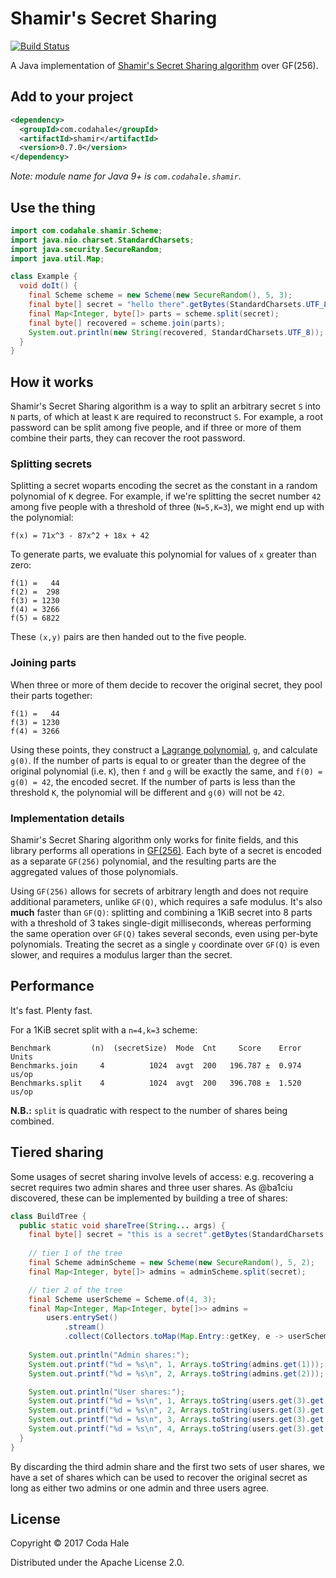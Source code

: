 # Shamir's Secret Sharing

[![Build Status](https://secure.travis-ci.org/codahale/shamir.svg)](http://travis-ci.org/codahale/shamir)

A Java implementation of [Shamir's Secret Sharing
algorithm](http://en.wikipedia.org/wiki/Shamir's_Secret_Sharing) over GF(256).

## Add to your project

```xml
<dependency>
  <groupId>com.codahale</groupId>
  <artifactId>shamir</artifactId>
  <version>0.7.0</version>
</dependency>
```

*Note: module name for Java 9+ is `com.codahale.shamir`.*

## Use the thing

```java
import com.codahale.shamir.Scheme;
import java.nio.charset.StandardCharsets;
import java.security.SecureRandom;
import java.util.Map;

class Example {
  void doIt() {
    final Scheme scheme = new Scheme(new SecureRandom(), 5, 3);
    final byte[] secret = "hello there".getBytes(StandardCharsets.UTF_8);
    final Map<Integer, byte[]> parts = scheme.split(secret);
    final byte[] recovered = scheme.join(parts);
    System.out.println(new String(recovered, StandardCharsets.UTF_8));
  } 
}
```

## How it works

Shamir's Secret Sharing algorithm is a way to split an arbitrary secret `S` into `N` parts, of which
at least `K` are required to reconstruct `S`. For example, a root password can be split among five
people, and if three or more of them combine their parts, they can recover the root password.

### Splitting secrets

Splitting a secret woparts encoding the secret as the constant in a random polynomial of `K`
degree. For example, if we're splitting the secret number `42` among five people with a threshold of
three (`N=5,K=3`), we might end up with the polynomial:

```
f(x) = 71x^3 - 87x^2 + 18x + 42
```

To generate parts, we evaluate this polynomial for values of `x` greater than zero:

```
f(1) =   44
f(2) =  298
f(3) = 1230
f(4) = 3266
f(5) = 6822
```

These `(x,y)` pairs are then handed out to the five people. 

### Joining parts 

When three or more of them decide to recover the original secret, they pool their parts together:

```
f(1) =   44
f(3) = 1230
f(4) = 3266
```

Using these points, they construct a [Lagrange
polynomial](https://en.wikipedia.org/wiki/Lagrange_polynomial), `g`, and calculate `g(0)`. If the
number of parts is equal to or greater than the degree of the original polynomial (i.e. `K`), then
`f` and `g` will be exactly the same, and `f(0) = g(0) = 42`, the encoded secret. If the number of
parts is less than the threshold `K`, the polynomial will be different and `g(0)` will not be `42`.

### Implementation details

Shamir's Secret Sharing algorithm only works for finite fields, and this library performs all
operations in [GF(256)](http://www.cs.utsa.edu/~wagner/laws/FFM.html). Each byte of a secret is
encoded as a separate `GF(256)` polynomial, and the resulting parts are the aggregated values of
those polynomials.

Using `GF(256)` allows for secrets of arbitrary length and does not require additional parameters,
unlike `GF(Q)`, which requires a safe modulus. It's also **much** faster than `GF(Q)`: splitting and
combining a 1KiB secret into 8 parts with a threshold of 3 takes single-digit milliseconds, whereas
performing the same operation over `GF(Q)` takes several seconds, even using per-byte polynomials.
Treating the secret as a single `y` coordinate over `GF(Q)` is even slower, and requires a modulus
larger than the secret.

## Performance

It's fast. Plenty fast.

For a 1KiB secret split with a `n=4,k=3` scheme:

```
Benchmark         (n)  (secretSize)  Mode  Cnt     Score    Error  Units
Benchmarks.join     4          1024  avgt  200   196.787 ±  0.974  us/op
Benchmarks.split    4          1024  avgt  200   396.708 ±  1.520  us/op
```

**N.B.:** `split` is quadratic with respect to the number of shares being combined.

## Tiered sharing

Some usages of secret sharing involve levels of access: e.g. recovering a secret requires two admin
shares and three user shares. As @ba1ciu discovered, these can be implemented by building a tree of
shares:

```java
class BuildTree {
  public static void shareTree(String... args) {
    final byte[] secret = "this is a secret".getBytes(StandardCharsets.UTF_8);
    
    // tier 1 of the tree
    final Scheme adminScheme = new Scheme(new SecureRandom(), 5, 2);
    final Map<Integer, byte[]> admins = adminScheme.split(secret);

    // tier 2 of the tree
    final Scheme userScheme = Scheme.of(4, 3);
    final Map<Integer, Map<Integer, byte[]>> admins =
        users.entrySet()
            .stream()
            .collect(Collectors.toMap(Map.Entry::getKey, e -> userScheme.split(e.getValue())));
    
    System.out.println("Admin shares:");
    System.out.printf("%d = %s\n", 1, Arrays.toString(admins.get(1)));
    System.out.printf("%d = %s\n", 2, Arrays.toString(admins.get(2)));

    System.out.println("User shares:");
    System.out.printf("%d = %s\n", 1, Arrays.toString(users.get(3).get(1)));
    System.out.printf("%d = %s\n", 2, Arrays.toString(users.get(3).get(2)));
    System.out.printf("%d = %s\n", 3, Arrays.toString(users.get(3).get(3)));
    System.out.printf("%d = %s\n", 4, Arrays.toString(users.get(3).get(4)));
  }
}
```

By discarding the third admin share and the first two sets of user shares, we have a set of shares
which can be used to recover the original secret as long as either two admins or one admin and three
users agree.

## License

Copyright © 2017 Coda Hale

Distributed under the Apache License 2.0.
